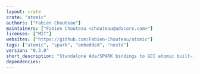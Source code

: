 ```yaml
---
layout: crate
crate: "atomic"
authors: ["Fabien Chouteau"]
maintainers: ["Fabien Chouteau <chouteau@adacore.com>"]
licenses: ["MIT"]
websites: ["https://github.com/Fabien-Chouteau/atomic"]
tags: ["atomic", "spark", "embedded", "nostd"]
version: "0.3.0"
short_description: "Standalone Ada/SPARK bindings to GCC atomic built-ins"
dependencies: 
---
```



